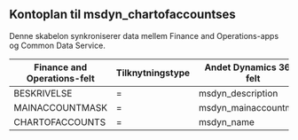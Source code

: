 ## <a name="chart-of-accounts-to-msdyn_chartofaccountses"></a>Kontoplan til msdyn_chartofaccountses

Denne skabelon synkroniserer data mellem Finance and Operations-apps og Common Data Service.

Finance and Operations-felt | Tilknytningstype | Andet Dynamics 365-felt | Standardværdi
---|---|---|---
BESKRIVELSE | = | msdyn_description | 
MAINACCOUNTMASK | = | msdyn_mainaccountmask | 
CHARTOFACCOUNTS | = | msdyn_name | 
